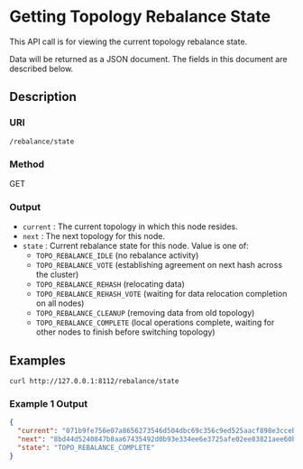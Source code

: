 # Getting Topology Rebalance State

This API call is for viewing the current topology rebalance state.

Data will be returned as a JSON document. The fields in this document are described below.

## Description

### URI

`/rebalance/state`

### Method

GET

### Output

 * `current` : The current topology in which this node resides.
 * `next` : The next topology for this node.
 * `state` : Current rebalance state for this node. Value is one of:
   * `TOPO_REBALANCE_IDLE` (no rebalance activity)
   * `TOPO_REBALANCE_VOTE` (establishing agreement on next hash across the cluster)
   * `TOPO_REBALANCE_REHASH` (relocating data)
   * `TOPO_REBALANCE_REHASH_VOTE` (waiting for data relocation completion on all nodes)
   * `TOPO_REBALANCE_CLEANUP` (removing data from old topology)
   * `TOPO_REBALANCE_COMPLETE` (local operations complete, waiting for other
     nodes to finish before switching topology)

## Examples

```
curl http://127.0.0.1:8112/rebalance/state
```

### Example 1 Output

```json
{
  "current": "071b9fe756e07a8656273546d504dbc69c356c9ed525aacf898e3cceb3778755",
  "next": "8bd44d5240847b8aa67435492d0b93e334ee6e3725afe02ee83821aee60b803f",
  "state": "TOPO_REBALANCE_COMPLETE"
}
```
